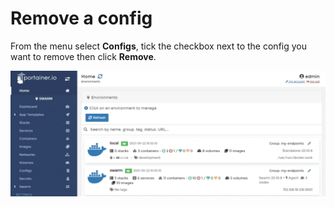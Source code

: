 # Remove a config

From the menu select **Configs**, tick the checkbox next to the config you want to remove then click **Remove**.

![](../../../.gitbook/assets/2.9-configs-remove-1.gif)
